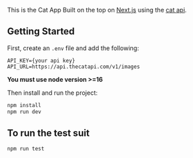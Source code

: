 This is the Cat App Built on the top on  [Next.js](https://nextjs.org/) using the [cat api](https://thecatapi.com/).
## Getting Started

First, create an `.env` file and add the following:
``` 
API_KEY={your api key}
API_URL=https://api.thecatapi.com/v1/images
```

**You must use node version >=16**

Then install and run the project:

```bash
npm install
npm run dev
```

## To run the test suit

```bash
npm run test
```
